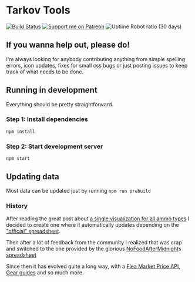# Tarkov Tools

[![Build Status](https://travis-ci.org/kokarn/tarkov-tools.svg?branch=master)](https://travis-ci.org/kokarn/tarkov-tools)
[![Support me on Patreon](https://img.shields.io/endpoint.svg?url=https%3A%2F%2Fshieldsio-patreon.vercel.app%2Fapi%3Fusername%3Dkokarn%26type%3Dpatrons&style=flat)](https://patreon.com/kokarn)
![Uptime Robot ratio (30 days)](https://img.shields.io/uptimerobot/ratio/m785748655-5631dd88e9569d8faf253651)

## If you wanna help out, please do!

I'm always looking for anybody contributing anything from simple spelling errors, icon updates, fixes for small css bugs or just posting issues to keep track of what needs to be done.


## Running in development

Everything should be pretty straightforward.

### Step 1: Install dependencies
`npm install`

### Step 2: Start development server
`npm start`

## Updating data
Most data can be updated just by running
`npm run prebuild`


### History

After reading the great post about [a single visualization for all ammo types](https://www.reddit.com/r/EscapefromTarkov/comments/ebvizg/ammo_table_visualized_on_one_graph/) I decided to create one where it automatically updates depending on the ["official" spreadsheet](https://docs.google.com/spreadsheets/d/1l_8zSZg-viVTZ2bavMEIIKhix6mFTXuVHWcNKZgBrjQ/htmlview?sle=true).

Then after a lot of feedback from the community I realized that was crap and switched to the one provided by the glorious [NoFoodAfterMidnight](https://www.twitch.tv/nofoodaftermidnight)s [spreadsheet](https://docs.google.com/spreadsheets/u/0/d/1jjWcIue0_PCsbLQAiL5VrIulPK8SzM5jjiCMx9zUuvE)

Since then it has evolved quite a long way, with a [Flea Market Price API](https://tarkov-tools.com/___graphql), [Gear guides](https://tarkov-tools.com/gear/) and so much more.